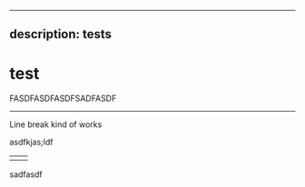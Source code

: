 ***

## description: tests

# test

FASDFASDFASDFSADFASDF

***

Line break kind of works

asdfkjas;ldf

|   |   |
| - | - |
|   |   |

sadfasdf
